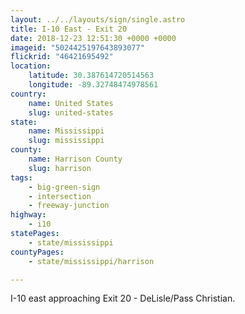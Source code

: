 ```yaml
---
layout: ../../layouts/sign/single.astro
title: I-10 East - Exit 20
date: 2018-12-23 12:51:30 +0000 +0000
imageid: "5024425197643893077"
flickrid: "46421695492"
location:
    latitude: 30.387614720514563
    longitude: -89.32748474978561
country:
    name: United States
    slug: united-states
state:
    name: Mississippi
    slug: mississippi
county:
    name: Harrison County
    slug: harrison
tags:
    - big-green-sign
    - intersection
    - freeway-junction
highway:
    - i10
statePages:
    - state/mississippi
countyPages:
    - state/mississippi/harrison

---
```

I-10 east approaching Exit 20 - DeLisle/Pass Christian.